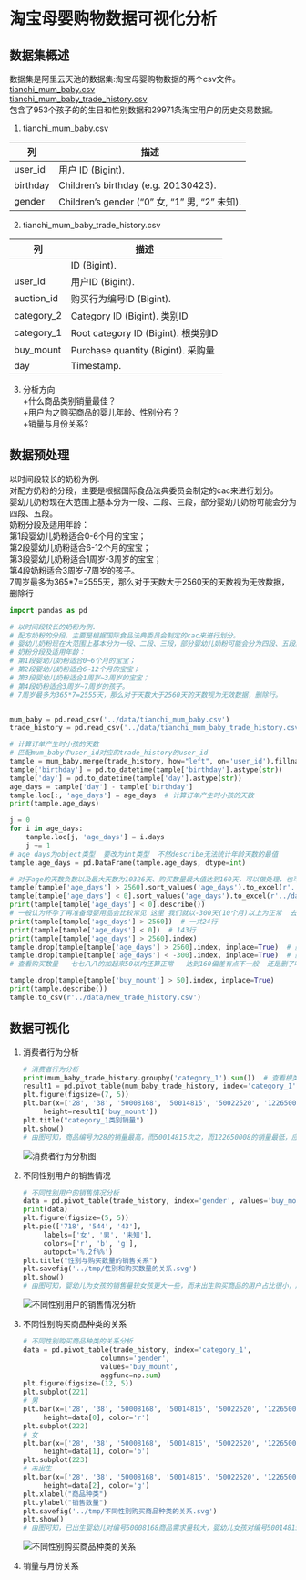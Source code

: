 # 淘宝母婴购物数据可视化分析
## 数据集概述
数据集是阿里云天池的数据集:淘宝母婴购物数据的两个csv文件。  
[tianchi_mum_baby.csv](https://github.com/YukaKazemi/taobao-mum-baby/blob/master/data/tianchi_mum_baby.csv)  
[tianchi_mum_baby_trade_history.csv](https://github.com/YukaKazemi/taobao-mum-baby/blob/master/data/tianchi_mum_baby_trade_history.csv)  
包含了953个孩子的的生日和性别数据和29971条淘宝用户的历史交易数据。   
1. tianchi_mum_baby.csv  

| 列 | 描述 |
| ------ | ------ |  
| user_id | 用户 ID (Bigint). |  
| birthday | Children’s birthday (e.g. 20130423). |  
| gender | Children’s gender (“0” 女, “1” 男, “2” 未知). |  

2. tianchi_mum_baby_trade_history.csv

| 列 | 描述 |
| ------ | ------ |  
|  | ID (Bigint). |  
| user_id | 用户ID (Bigint). |  
| auction_id | 购买行为编号ID (Bigint). |
| category_2 | Category ID (Bigint). 类别ID |
| category_1 | Root category ID (Bigint). 根类别ID |
| buy_mount | Purchase quantity (Bigint). 采购量 |
| day | Timestamp. |    
  
3. 分析方向  
+什么商品类别销量最佳？  
+用户为之购买商品的婴儿年龄、性别分布？  
+销量与月份关系?

## 数据预处理  
以时间段较长的奶粉为例.  
对配方奶粉的分段，主要是根据国际食品法典委员会制定的cac来进行划分。  
婴幼儿奶粉现在大范围上基本分为一段、二段、三段，部分婴幼儿奶粉可能会分为四段、五段。  
奶粉分段及适用年龄：   
第1段婴幼儿奶粉适合0-6个月的宝宝；  
第2段婴幼儿奶粉适合6-12个月的宝宝；  
第3段婴幼儿奶粉适合1周岁-3周岁的宝宝；  
第4段奶粉适合3周岁-7周岁的孩子。  
7周岁最多为365*7=2555天，那么对于天数大于2560天的天数视为无效数据，删除行  
```  python
import pandas as pd

# 以时间段较长的奶粉为例.
# 配方奶粉的分段，主要是根据国际食品法典委员会制定的cac来进行划分。
# 婴幼儿奶粉现在大范围上基本分为一段、二段、三段，部分婴幼儿奶粉可能会分为四段、五段。
# 奶粉分段及适用年龄：
# 第1段婴幼儿奶粉适合0~6个月的宝宝；
# 第2段婴幼儿奶粉适合6~12个月的宝宝；
# 第3段婴幼儿奶粉适合1周岁~3周岁的宝宝；
# 第4段奶粉适合3周岁~7周岁的孩子。
# 7周岁最多为365*7=2555天，那么对于天数大于2560天的天数视为无效数据，删除行。


mum_baby = pd.read_csv('../data/tianchi_mum_baby.csv')
trade_history = pd.read_csv('../data/tianchi_mum_baby_trade_history.csv')

# 计算订单产生时小孩的天数
# 匹配mum_baby中user_id对应的trade_history的user_id
tample = mum_baby.merge(trade_history, how="left", on='user_id').fillna(0)
tample['birthday'] = pd.to_datetime(tample['birthday'].astype(str))
tample['day'] = pd.to_datetime(tample['day'].astype(str))
age_days = tample['day'] - tample['birthday']
tample.loc[:, 'age_days'] = age_days  # 计算订单产生时小孩的天数
print(tample.age_days)

j = 0
for i in age_days:
    tample.loc[j, 'age_days'] = i.days
    j += 1
# age_days为object类型  要改为int类型  不然describe无法统计年龄天数的最值
tample.age_days = pd.DataFrame(tample.age_days, dtype=int)

# 对于age的天数负数以及最大天数为10326天、购买数量最大值达到160天，可以做处理，也可以认为是正常数据不做处理
tample[tample['age_days'] > 2560].sort_values('age_days').to_excel(r'../data\age_days_gt7year.xlsx')
tample[tample['age_days'] < 0].sort_values('age_days').to_excel(r'../data/age_days_lt0year.xlsx')
print(tample[tample['age_days'] < 0].describe())
# 一般认为怀孕了再准备母婴用品会比较常见 这里 我们就以-300天(10个月)以上为正常  去掉低于-300天的购买数据
print(tample[tample['age_days'] > 2560])  # 一共24行
print(tample[tample['age_days'] < 0])  # 143行
print(tample[tample['age_days'] > 2560].index)
tample.drop(tample[tample['age_days'] > 2560].index, inplace=True)  # 删除大于2560天的行 在原始对象上修改
tample.drop(tample[tample['age_days'] < -300].index, inplace=True)  # 删除低于-300天的行
# 查看购买数量   七七八八的加起来50以内还算正常   达到160偏差有点不一般  还是删了吧

tample.drop(tample[tample['buy_mount'] > 50].index, inplace=True)
print(tample.describe())
tample.to_csv(r'../data/new_trade_history.csv')

```
## 数据可视化   
1. 消费者行为分析
   ``` python
   # 消费者行为分析
   print(mum_baby_trade_history.groupby('category_1').sum())  # 查看根类别category_1 #[6 rows x 7 columns]
   result1 = pd.pivot_table(mum_baby_trade_history, index='category_1', values='buy_mount', aggfunc=np.sum)
   plt.figure(figsize=(7, 5))
   plt.bar(x=['28', '38', '50008168', '50014815', '50022520', '122650008'],
        height=result1['buy_mount'])
   plt.title("category_1类别销量")
   plt.show()
   # 由图可知，商品编号为28的销量最高，而50014815次之，而122650008的销量最低，应对此现状提高或减少生产量或者加大宣传力度。
   
   ```

   ![消费者行为分析图](https://raw.githubusercontent.com/YukaKazemi/taobao-mum-baby/cb8b7eeafcb952a93efe45843f5d3a381bd69e3d/tmp/%E6%B6%88%E8%B4%B9%E8%80%85%E8%A1%8C%E4%B8%BA%E5%88%86%E6%9E%90.svg)
2. 不同性别用户的销售情况
   ``` python
   # 不同性别用户的销售情况分析
   data = pd.pivot_table(trade_history, index='gender', values='buy_mount', aggfunc=np.sum)
   print(data)
   plt.figure(figsize=(5, 5))
   plt.pie(['718', '544', '43'],
        labels=['女', '男', '未知'],
        colors=['r', 'b', 'g'],
        autopct='%.2f%%')
   plt.title("性别与购买数量的销售关系")
   plt.savefig('../tmp/性别和购买数量的关系.svg')
   plt.show()
   # 由图可知，婴幼儿为女孩的销售量较女孩更大一些，而未出生购买商品的用户占比很小，所以应该加大用户家婴幼儿是女孩的推广力度以及产品制造。
   ```

   ![不同性别用户的销售情况分析](https://raw.githubusercontent.com/YukaKazemi/taobao-mum-baby/836c1644490ea6d0cce8b3febc852be88ba5415e/tmp/%E6%80%A7%E5%88%AB%E5%92%8C%E8%B4%AD%E4%B9%B0%E6%95%B0%E9%87%8F%E7%9A%84%E5%85%B3%E7%B3%BB.svg)  
   
4. 不同性别购买商品种类的关系
   ``` python
   # 不同性别购买商品种类的关系分析
   data = pd.pivot_table(trade_history, index='category_1',
                      columns='gender',
                      values='buy_mount',
                      aggfunc=np.sum)
   plt.figure(figsize=(12, 5))
   plt.subplot(221)
   # 男
   plt.bar(x=['28', '38', '50008168', '50014815', '50022520', '122650008'],
        height=data[0], color='r')
   plt.subplot(222)
   # 女
   plt.bar(x=['28', '38', '50008168', '50014815', '50022520', '122650008'],
        height=data[1], color='b')
   plt.subplot(223)
   # 未出生
   plt.bar(x=['28', '38', '50008168', '50014815', '50022520', '122650008'],
        height=data[2], color='g')
   plt.xlabel("商品种类")
   plt.ylabel("销售数量")
   plt.savefig('../tmp/不同性别购买商品种类的关系.svg')
   plt.show()
   # 由图可知，已出生婴幼儿对编号50008168商品需求量较大，婴幼儿女孩对编号50014815需求量高于男孩，，而未出生购买50014815最高其他商品需求偏低，应对此现状提高或减少生产量或者加大宣传力度。
   ```

    ![不同性别购买商品种类的关系](https://raw.githubusercontent.com/YukaKazemi/taobao-mum-baby/836c1644490ea6d0cce8b3febc852be88ba5415e/tmp/%E6%80%A7%E5%88%AB%E5%92%8C%E8%B4%AD%E4%B9%B0%E6%95%B0%E9%87%8F%E7%9A%84%E5%85%B3%E7%B3%BB.svg)  
   
6. 销量与月份关系  
